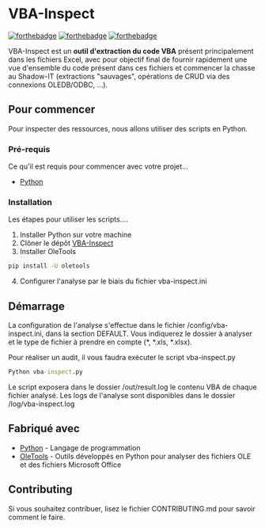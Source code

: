 # VBA-Inspect

[![forthebadge](https://forthebadge.com/images/badges/made-with-python.svg)](http://forthebadge.com)  [![forthebadge](https://forthebadge.com/images/badges/built-by-developers.svg)](http://forthebadge.com)  [![forthebadge](https://forthebadge.com/images/badges/check-it-out.svg)](http://forthebadge.com)

VBA-Inspect est un **outil d'extraction du code VBA** présent principalement dans les fichiers Excel, avec pour objectif final de fournir rapidement une vue d'ensemble du code présent dans ces fichiers et commencer la chasse au Shadow-IT (extractions "sauvages", opérations de CRUD via des connexions OLEDB/ODBC, ...).

## Pour commencer

Pour inspecter des ressources, nous allons utiliser des scripts en Python.

### Pré-requis

Ce qu'il est requis pour commencer avec votre projet...

- [Python](https://www.python.org/downloads/windows/)

### Installation

Les étapes pour utiliser les scripts....

1. Installer Python sur votre machine
2. Clôner le dépôt [VBA-Inspect](https://github.com/evandycke/vba-inspect)
3. Installer OleTools

```bat
pip install -U oletools
```

4. Configurer l'analyse par le biais du fichier vba-inspect.ini

## Démarrage

La configuration de l'analyse s'effectue dans le fichier /config/vba-inspect.ini, dans la section DEFAULT. Vous indiquerez le dossier à analyser et le type de fichier à prendre en compte (*, *.xls, *.xlsx).

Pour réaliser un audit, il vous faudra exécuter le script vba-inspect.py

```bat
Python vba-inspect.py
```

Le script exposera dans le dossier /out/result.log le contenu VBA de chaque fichier analysé.
Les logs de l'analyse sont disponibles dans le dossier /log/vba-inspect.log

## Fabriqué avec

* [Python](https://www.python.org/downloads/windows/) - Langage de programmation
* [OleTools](http://www.decalage.info/python/oletools) - Outils développés en Python pour analyser des fichiers OLE et des fichiers Microsoft Office

## Contributing

Si vous souhaitez contribuer, lisez le fichier CONTRIBUTING.md pour savoir comment le faire.